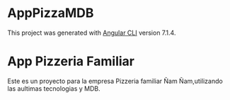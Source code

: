 # AppPizzaMDB

This project was generated with [Angular CLI](https://github.com/angular/angular-cli) version 7.1.4.

# App Pizzeria Familiar
Este es un proyecto para la empresa Pizzeria familiar Ñam Ñam,utilizando las aultimas tecnologias y MDB.
